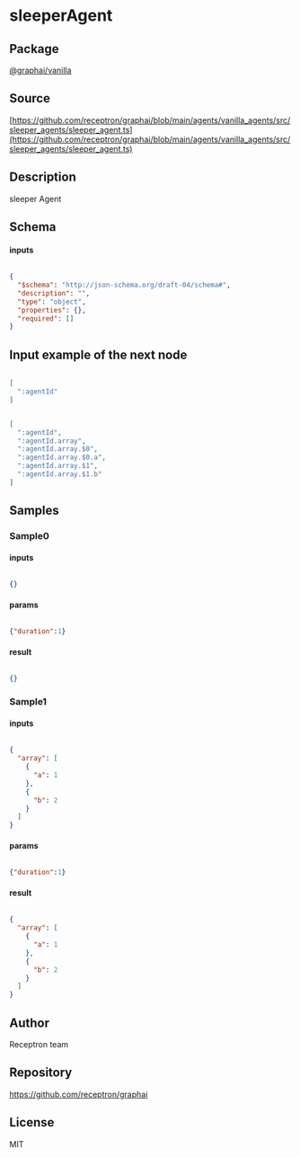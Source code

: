# sleeperAgent

## Package
[@graphai/vanilla](https://www.npmjs.com/package/@graphai/vanilla)
## Source
[https://github.com/receptron/graphai/blob/main/agents/vanilla_agents/src/sleeper_agents/sleeper_agent.ts](https://github.com/receptron/graphai/blob/main/agents/vanilla_agents/src/sleeper_agents/sleeper_agent.ts)

## Description

sleeper Agent

## Schema

#### inputs

```json

{
  "$schema": "http://json-schema.org/draft-04/schema#",
  "description": "",
  "type": "object",
  "properties": {},
  "required": []
}

```

## Input example of the next node

```json

[
  ":agentId"
]

```
```json

[
  ":agentId",
  ":agentId.array",
  ":agentId.array.$0",
  ":agentId.array.$0.a",
  ":agentId.array.$1",
  ":agentId.array.$1.b"
]

```

## Samples

### Sample0

#### inputs

```json

{}

```

#### params

```json

{"duration":1}

```

#### result

```json

{}

```
### Sample1

#### inputs

```json

{
  "array": [
    {
      "a": 1
    },
    {
      "b": 2
    }
  ]
}

```

#### params

```json

{"duration":1}

```

#### result

```json

{
  "array": [
    {
      "a": 1
    },
    {
      "b": 2
    }
  ]
}

```

## Author

Receptron team

## Repository

https://github.com/receptron/graphai

## License

MIT

